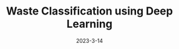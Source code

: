 ---
title: Waste Classification using Deep Learning
description: bla bla bla
date: '2023-3-14'
categories:
    - Python
icon: fa-solid fa-diagram-project
published: true
---